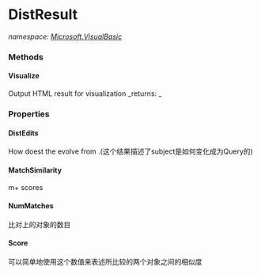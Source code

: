 ﻿
# DistResult
_namespace: [Microsoft.VisualBasic](N-Microsoft.VisualBasic.md)_



### Methods

#### Visualize
Output HTML result for visualization
_returns: _


### Properties

#### DistEdits
How doest the evolve from .(这个结果描述了subject是如何变化成为Query的)
#### MatchSimilarity
m+ scores
#### NumMatches
比对上的对象的数目
#### Score
可以简单地使用这个数值来表述所比较的两个对象之间的相似度


